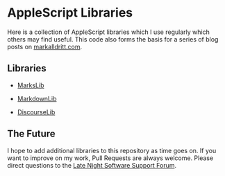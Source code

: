 # AppleScript Libraries

Here is a collection of AppleScript libraries which I use regularly which others may find useful.  This code also forms the basis for a series of blog posts on [markalldritt.com](http://markalldritt.com).

## Libraries

 - [MarksLib](MarksLib.md)

 - [MarkdownLib](MarkdownLib.md)

 - [DiscourseLib](DiscourseLib.md)


## The Future

I hope to add additional libraries to this repository as time goes on.  If you want to improve on my work, Pull Requests are always welcome.  Please direct questions to the [Late Night Software Support Forum](http://form.latenightsw.com).



